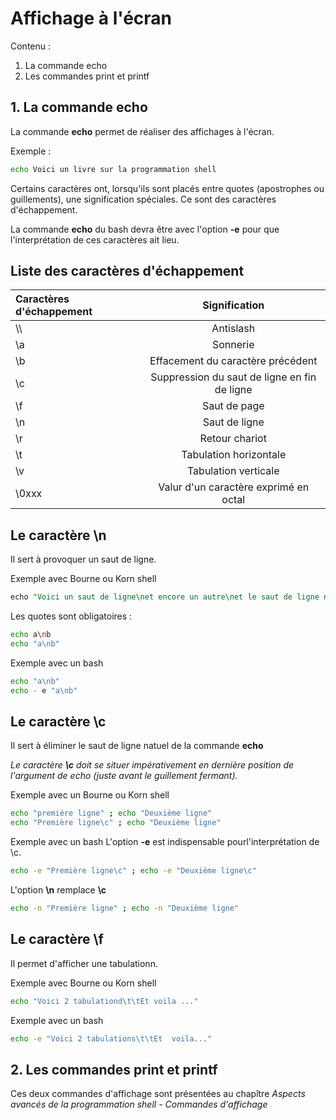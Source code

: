 # Affichage à l'écran

Contenu :
1. La commande echo
2. Les commandes print et printf

## 1. La commande echo
La commande __echo__ permet de réaliser des affichages à l'écran.

Exemple : 

```sh
echo Voici un livre sur la programmation shell
```

Certains caractères ont, lorsqu'ils sont placés entre quotes (apostrophes ou guillements), une signification spéciales. Ce sont des caractères d'échappement.

La commande __echo__ du bash devra être avec l'option __-e__ pour que l'interprétation de ces caractères ait lieu.

## Liste des caractères d'échappement

| Caractères d'échappement   | Signification                                    |
| :------------------------- |:------------------------------------------------:|
| \\\                        |   Antislash                                      |
| \a                         |   Sonnerie                                       |
| \b                         |   Effacement du caractère précédent              |
| \c                         |   Suppression du saut de ligne en fin de ligne   |
| \f                         |   Saut de page   |
| \n                         |   Saut de ligne  |
| \r                         |   Retour chariot |
| \t                         |   Tabulation horizontale |
| \v                         |   Tabulation verticale       |
| \0xxx                      |   Valur d'un caractère exprimé en octal |

## Le caractère \n

Il sert à provoquer un saut de ligne.

Exemple avec Bourne ou Korn shell

```sql
echo "Voici un saut de ligne\net encore un autre\net le saut de ligne naturel de la commande echo"
```

Les quotes sont obligatoires :
```sh
echo a\nb
echo "a\nb"
```

Exemple avec un bash
```bash
echo "a\nb"
echo - e "a\nb"
```

## Le caractère \c

Il sert à éliminer le saut de ligne natuel de la commande __echo__

_Le caractère **\c** doit se situer impérativement en dernière position de l'argument de *echo* (juste avant le guillement fermant)._

Exemple avec un Bourne ou Korn shell
```sh
echo "première ligne" ; echo "Deuxième ligne"
echo "Première ligne\c" ; echo "Deuxième ligne"
```

Exemple avec un bash
L'option __-e__ est indispensable pourl'interprétation de \c.

```bash
echo -e "Première ligne\c" ; echo -e "Deuxième ligne\c"
```

L'option **\n** remplace **\c**
```bash
echo -n "Première ligne" ; echo -n "Deuxième ligne"
```

## Le caractère \f

Il permet d'afficher une tabulationn.

Exemple avec Bourne ou Korn shell

```sh
echo "Voici 2 tabulationd\t\tEt voila ..."
```

Exemple avec un bash
```bash
echo -e "Voici 2 tabulations\t\tEt  voila..."
```

## 2. Les commandes print et printf
Ces deux commandes d'affichage sont présentées au chapître _Aspects avancés de la programmation shell - Commandes d'affichage_
